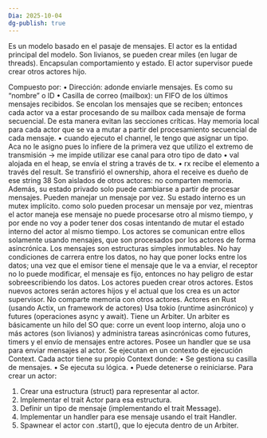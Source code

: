 ```yaml
---
Dia: 2025-10-04
dg-publish: true
---
```

Es un modelo basado en el pasaje de mensajes. El actor es la entidad principal del modelo. Son
livianos, se pueden crear miles (en lugar de threads). Encapsulan comportamiento y estado. El actor supervisor puede crear otros actores hijo.

Compuesto por:
• Dirección: adonde enviarle mensajes. Es como su “nombre” o ID
• Casilla de correo (mailbox): un FIFO de los últimos mensajes recibidos.
Se encolan los mensajes que se reciben; entonces cada actor va a estar procesando de su mailbox
cada mensaje de forma secuencial. De esta manera evitan las secciones críticas. Hay memoria
local para cada actor que se va a mutar a partir del procesamiento secuencial de cada mensaje.
• cuando ejecuto el channel, le tengo que asignar un tipo.
Aca no le asigno pues lo infiere de la primera vez que
utilizo el extremo de transmisión → me impide utilizar
ese canal para otro tipo de dato
• val alojada en el heap, se envía el string a través de tx.
• rx recibe el elemento a través del result. Se transfirió el
ownership, ahora el receive es dueño de ese string
38
Son aislados de otros actores: no comparten memoria. Además, su estado privado solo puede
cambiarse a partir de procesar mensajes. Pueden manejar un mensaje por vez.
Su estado interno es un mutex implícito. como solo pueden procesar un mensaje por vez, mientras
el actor maneja ese mensaje no puede procesarse otro al mismo tiempo, y por ende no voy a poder
tener dos cosas intentando de mutar el estado interno del actor al mismo tiempo.
Los actores se comunican entre ellos solamente usando mensajes, que son procesados por los
actores de forma asincrónica. Los mensajes son estructuras simples inmutables. No hay
condiciones de carrera entre los datos, no hay que poner locks entre los datos; una vez que el
emisor tiene el mensaje que le va a enviar, el receptor no lo puede modificar, el mensaje es fijo,
entonces no hay peligro de estar sobreescribiendo los datos.
Los actores pueden crear otros actores. Estos nuevos actores serán actores hijos y el actual que
los crea es un actor supervisor. No comparte memoria con otros actores.
Actores en Rust (usando Actix, un framework de actores)
Usa tokio (runtime asincrónico) y futures (operaciones async y await).
Tiene un Arbiter. Un arbiter es básicamente un hilo del SO que: corre un event loop interno, aloja
uno o más actores (son livianos) y administra tareas asincrónicas como futures, timers y el envío de
mensajes entre actores. Posee un handler que se usa para enviar mensajes al actor.
Se ejecutan en un contexto de ejecución Context<A>. Cada actor tiene su propio Context<A> donde:
• Se gestiona su casilla de mensajes.
• Se ejecuta su lógica.
• Puede detenerse o reiniciarse.
Para crear un actor:
1. Crear una estructura (struct) para representar al actor.
2. Implementar el trait Actor para esa estructura.
3. Definir un tipo de mensaje (implementando el trait Message).
4. Implementar un handler para ese mensaje usando el trait Handler<M>.
5. Spawnear el actor con .start(), que lo ejecuta dentro de un Arbiter.